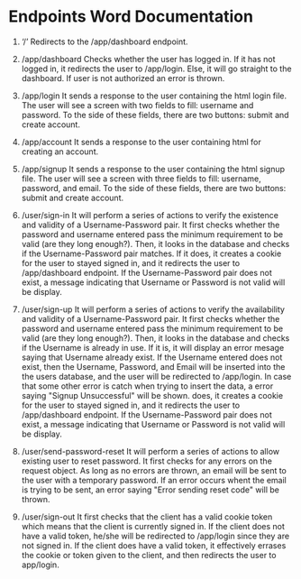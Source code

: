 # Endpoints Word Documentation

1.	‘/’
    Redirects to the /app/dashboard endpoint.

2.	/app/dashboard
    Checks whether the user has logged in. If it has not logged in, it redirects the user to /app/login. Else, it will go straight to the dashboard. If user is not authorized an error is thrown.

3.	/app/login
    It sends a response to the user containing the html login file. The user will see a screen with two fields to fill: username and password. To the side of these fields, there are two buttons: submit and create account.

4.	/app/account
    It sends a response to the user containing html for creating an account.

5. /app/signup
    It sends a response to the user containing the html signup file. The user will see a screen with three fields to fill: username, password, and email. To the side of these fields, there are two buttons: submit and create account.

6.	/user/sign-in
    It will perform a series of actions to verify the existence and validity of a Username-Password pair. It first checks whether the password and username entered pass the minimum requirement to be valid (are they long enough?). Then, it looks in the database and checks if the Username-Password pair matches. If it does, it creates a cookie for the user to stayed signed in, and it redirects the user to /app/dashboard endpoint. If the Username-Password pair does not exist, a message indicating that Username or Password is not valid will be display.

7.	/user/sign-up
    It will perform a series of actions to verify the availability and validity of a Username-Password pair. It first checks whether the password and username entered pass the minimum requirement to be valid (are they long enough?). Then, it looks in the database and checks if the Username is already in use. If it is, it will display an error mesage saying that Username already exist. If the Username entered does not exist, then the Username, Password, and Email will be inserted into the the users database, and the user will be redirected to /app/login. In case that some other error is catch when trying to insert the data, a error saying "Signup Unsuccessful" will be shown.  does, it creates a cookie for the user to stayed signed in, and it redirects the user to /app/dashboard endpoint. If the Username-Password pair does not exist, a message indicating that Username or Password is not valid will be display.

8.	/user/send-password-reset
    It will perform a series of actions to allow existing user to reset password. It first checks for any errors on the request object. As long as no errors are thrown, an email will be sent to the user with a temporary password. If an error occurs whent the email is trying to be sent, an error saying "Error sending reset code" will be thrown. 
    

9.	/user/sign-out
    It first checks that the client has a valid cookie token which means that the client is currently signed in. If the client does not have a valid token, he/she will be redirected to /app/login since they are not signed in. If the client does have a valid token, it effectively errases the cookie or token given to the client,  and then redirects the user to app/login.
